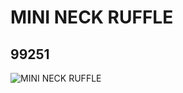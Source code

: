 # MINI NECK RUFFLE
## 99251
![MINI NECK RUFFLE](https://lc-www-live-s.legocdn.com/media/bricks/5/2/6008094.jpg)